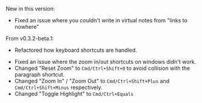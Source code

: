 New in this version:
- Fixed an issue where you couldn't write in virtual notes from "links to nowhere"

From v0.3.2-beta.1:
+ Refactored how keyboard shortcuts are handled.
- Fixed an issue where the zoom in/out shortcuts on windows didn't work.
- Changed "Reset Zoom" to `Cmd/Ctrl+Shift+0` to avoid collision with the paragraph shortcut.
- Changed "Zoom In" / "Zoom Out" to `Cmd/Ctrl+Shift+Plus` and `Cmd/Ctrl+Shift+Minus` respectively.
- Changed "Toggle Highlight" to `Cmd/Ctrl+Equals`